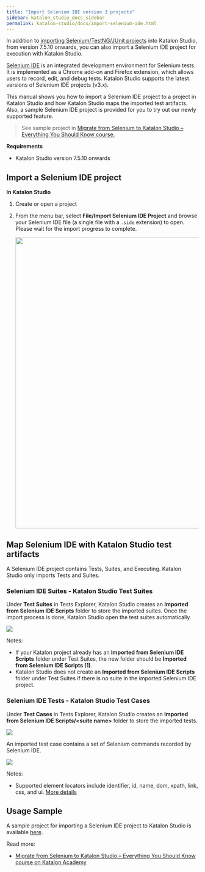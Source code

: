 ```yaml
---
title: "Import Selenium IDE version 3 projects"
sidebar: katalon_studio_docs_sidebar
permalink: katalon-studio/docs/import-selenium-ide.html
---
```


In addition to [importing Selenium/TestNG/JUnit projects](https://docs.katalon.com/katalon-studio/docs/selenium-testng-junit-migration.html) into Katalon Studio, from version 7.5.10 onwards, you can also import a Selenium IDE project for execution with Katalon Studio.

[Selenium IDE](https://www.selenium.dev/selenium-ide/) is an integrated development environment for Selenium tests. It is implemented as a Chrome add-on and Firefox extension, which allows users to record, edit, and debug tests. Katalon Studio supports the latest versions of Selenium IDE projects (v3.x).

This manual shows you how to import a Selenium IDE project to a project in Katalon Studio and how Katalon Studio maps the imported test artifacts. Also, a sample Selenium IDE project is provided for you to try out our newly supported feature.

> See sample project in [Migrate from Selenium to Katalon Studio – Everything You Should Know course.](https://academy.katalon.com/courses/migrate-selenium/?utm_source=kat_docs_side&utm_medium=top_link&utm_campaign=academy_promotion)

**Requirements**

* Katalon Studio version 7.5.10 onwards

## Import a Selenium IDE project

**In Katalon Studio**

1. Create or open a project
2. From the menu bar, select **File/Import Selenium IDE Project** and browse your Selenium IDE file (a single file with a `.side` extension) to open. Please wait for the import progress to complete.

   <img src="https://github.com/katalon-studio/docs-images/raw/master/katalon-studio/docs/import-selenium-ide/selenium-ide.png" width=763>

## Map Selenium IDE with Katalon Studio test artifacts

A Selenium IDE project contains Tests, Suites, and Executing. Katalon Studio only imports Tests and Suites.

### Selenium IDE Suites - Katalon Studio Test Suites

Under **Test Suites** in Tests Explorer, Katalon Studio creates an **Imported from Selenium IDE Scripts** folder to store the imported suites. Once the import process is done, Katalon Studio open the test suites automatically.

<img src="https://github.com/katalon-studio/docs-images/raw/master/katalon-studio/docs/import-selenium-ide/test-suites.png">

Notes:

* If your Katalon project already has an **Imported from Selenium IDE Scripts** folder under Test Suites, the new folder should be **Imported from Selenium IDE Scripts (1)**.
* Katalon Studio does not create an **Imported from Selenium IDE Scripts** folder under Test Suites if there is no suite in the imported Selenium IDE project.

### Selenium IDE Tests - Katalon Studio Test Cases

Under **Test Cases** in Tests Explorer, Katalon Studio creates an **Imported from Selenium IDE Scripts/&lt;suite name&gt;** folder to store the imported tests.

<img src="https://github.com/katalon-studio/docs-images/raw/master/katalon-studio/docs/import-selenium-ide/test-cases.png">

An imported test case contains a set of Selenium commands recorded by Selenium IDE.

<img src="https://github.com/katalon-studio/docs-images/raw/master/katalon-studio/docs/import-selenium-ide/test.png">

Notes:

* Supported element locators include identifier, id, name, dom, xpath, link, css, and ui. [More details](https://www.selenium.dev/selenium/docs/api/java/com/thoughtworks/selenium/Selenium.html)

## Usage Sample

A sample project for importing a Selenium IDE project to Katalon Studio is available [here](https://github.com/katalon-studio-samples/import-selenium-ide-sample).

Read more:
* [Migrate from Selenium to Katalon Studio – Everything You Should Know course on Katalon Academy](https://academy.katalon.com/courses/migrate-selenium/?utm_source=kat_docs_side&utm_medium=bottom_link&utm_campaign=academy_promotion)